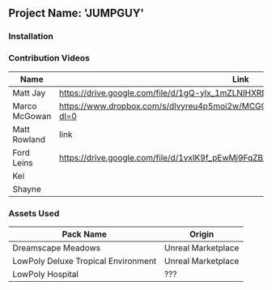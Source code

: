 ## Project Name: 'JUMPGUY'

### Installation


### Contribution Videos

|Name|Link|
|----|----|
|Matt Jay|https://drive.google.com/file/d/1gQ-ylx_1mZLNIHXRD-hg7V3oNMqxclvS/view?usp=sharing
|Marco McGowan|https://www.dropbox.com/s/dlvyreu4p5moi2w/MCGOWAMARC_COMP313_Contribution.mp4?dl=0|
|Matt Rowland|link|
|Ford Leins|https://drive.google.com/file/d/1vxIK9f_pEwMj9FqZB_psxra7I8JicL9P/view?usp=sharing|
|Kei||
|Shayne||


### Assets Used
|Pack Name|Origin|
|---------|------|
|Dreamscape Meadows|Unreal Marketplace| 
|LowPoly Deluxe Tropical Environment|Unreal Marketplace|
|LowPoly Hospital|???|

